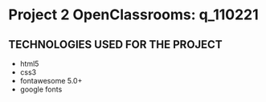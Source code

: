 # Project 2 OpenClassrooms: q_110221

## TECHNOLOGIES USED FOR THE PROJECT
- html5
- css3
- fontawesome 5.0+
- google fonts
